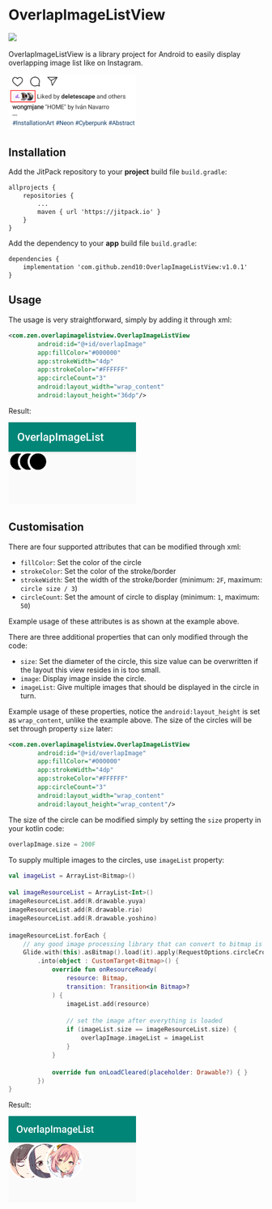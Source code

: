 # OverlapImageListView
[![](https://jitpack.io/v/zend10/OverlapImageListView.svg)](https://jitpack.io/#zend10/OverlapImageListView)

OverlapImageListView is a library project for Android to easily display overlapping image list like on Instagram.

<img src="docs/images/ig.jpg" width="50%" alt="instagram like screenshot">

## Installation
Add the JitPack repository to your **project** build file `build.gradle`:

```
allprojects {
    repositories {
        ...
        maven { url 'https://jitpack.io' }
    }
}
```

Add the dependency to your **app** build file `build.gradle`:

```
dependencies {
    implementation 'com.github.zend10:OverlapImageListView:v1.0.1'
}
```

## Usage
The usage is very straightforward, simply by adding it through xml:

```xml
<com.zen.overlapimagelistview.OverlapImageListView
        android:id="@+id/overlapImage"
        app:fillColor="#000000"
        app:strokeWidth="4dp"
        app:strokeColor="#FFFFFF"
        app:circleCount="3"
        android:layout_width="wrap_content"
        android:layout_height="36dp"/>
```

Result:

<img src="docs/images/plain.png" width="50%" alt="example screenshot">


## Customisation
There are four supported attributes that can be modified through xml:
- `fillColor`: Set the color of the circle
- `strokeColor`: Set the color of the stroke/border
- `strokeWidth`: Set the width of the stroke/border (minimum: `2F`, maximum: `circle size / 3`)
- `circleCount`: Set the amount of circle to display (minimum: `1`, maximum: `50`)

Example usage of these attributes is as shown at the example above.

There are three additional properties that can only modified through the code:
- `size`: Set the diameter of the circle, this size value can be overwritten if the layout this view resides in is too small.
- `image`: Display image inside the circle.
- `imageList`: Give multiple images that should be displayed in the circle in turn.

Example usage of these properties, notice the `android:layout_height` is set as `wrap_content`, unlike the example above. The size of the circles will be set through property `size` later:
```xml
<com.zen.overlapimagelistview.OverlapImageListView
        android:id="@+id/overlapImage"
        app:fillColor="#000000"
        app:strokeWidth="4dp"
        app:strokeColor="#FFFFFF"
        app:circleCount="3"
        android:layout_width="wrap_content"
        android:layout_height="wrap_content"/>
```

The size of the circle can be modified simply by setting the `size` property in your kotlin code:
```kotlin
overlapImage.size = 200F
```

To supply multiple images to the circles, use `imageList` property:
```kotlin
val imageList = ArrayList<Bitmap>()

val imageResourceList = ArrayList<Int>()
imageResourceList.add(R.drawable.yuya)
imageResourceList.add(R.drawable.rio)
imageResourceList.add(R.drawable.yoshino)

imageResourceList.forEach {
    // any good image processing library that can convert to bitmap is fine
    Glide.with(this).asBitmap().load(it).apply(RequestOptions.circleCropTransform())
        .into(object : CustomTarget<Bitmap>() {
            override fun onResourceReady(
                resource: Bitmap,
                transition: Transition<in Bitmap>?
            ) {
                imageList.add(resource)

                // set the image after everything is loaded
                if (imageList.size == imageResourceList.size) {
                    overlapImage.imageList = imageList
                }
            }

            override fun onLoadCleared(placeholder: Drawable?) { }
        })
}
```

Result:

<img src="docs/images/imagelist.png" width="50%" alt="example with image list screenshot">
